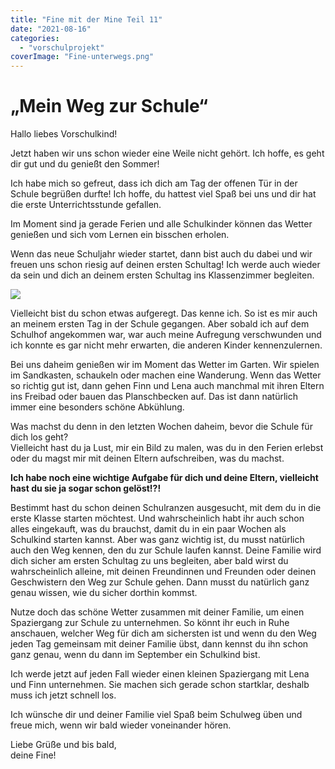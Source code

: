 ```yaml
---
title: "Fine mit der Mine Teil 11"
date: "2021-08-16"
categories: 
  - "vorschulprojekt"
coverImage: "Fine-unterwegs.png"
---
```


# „Mein Weg zur Schule“

Hallo liebes Vorschulkind!

Jetzt haben wir uns schon wieder eine Weile nicht gehört. Ich hoffe, es geht dir gut und du genießt den Sommer!

Ich habe mich so gefreut, dass ich dich am Tag der offenen Tür in der Schule begrüßen durfte! Ich hoffe, du hattest viel Spaß bei uns und dir hat die erste Unterrichtsstunde gefallen.

Im Moment sind ja gerade Ferien und alle Schulkinder können das Wetter genießen und sich vom Lernen ein bisschen erholen.

Wenn das neue Schuljahr wieder startet, dann bist auch du dabei und wir freuen uns schon riesig auf deinen ersten Schultag! Ich werde auch wieder da sein und dich an deinem ersten Schultag ins Klassenzimmer begleiten.

![](Fine-unterwegs.png)

Vielleicht bist du schon etwas aufgeregt. Das kenne ich. So ist es mir auch an meinem ersten Tag in der Schule gegangen. Aber sobald ich auf dem Schulhof angekommen war, war auch meine Aufregung verschwunden und ich konnte es gar nicht mehr erwarten, die anderen Kinder kennenzulernen.

Bei uns daheim genießen wir im Moment das Wetter im Garten. Wir spielen im Sandkasten, schaukeln oder machen eine Wanderung. Wenn das Wetter so richtig gut ist, dann gehen Finn und Lena auch manchmal mit ihren Eltern ins Freibad oder bauen das Planschbecken auf. Das ist dann natürlich immer eine besonders schöne Abkühlung.

Was machst du denn in den letzten Wochen daheim, bevor die Schule für dich los geht?  
Vielleicht hast du ja Lust, mir ein Bild zu malen, was du in den Ferien erlebst oder du magst mir mit deinen Eltern aufschreiben, was du machst.

**Ich habe noch eine wichtige Aufgabe für dich und deine Eltern, vielleicht hast du sie ja sogar schon gelöst!?!**

Bestimmt hast du schon deinen Schulranzen ausgesucht, mit dem du in die erste Klasse starten möchtest. Und wahrscheinlich habt ihr auch schon alles eingekauft, was du brauchst, damit du in ein paar Wochen als Schulkind starten kannst. Aber was ganz wichtig ist, du musst natürlich auch den Weg kennen, den du zur Schule laufen kannst. Deine Familie wird dich sicher am ersten Schultag zu uns begleiten, aber bald wirst du wahrscheinlich alleine, mit deinen Freundinnen und Freunden oder deinen Geschwistern den Weg zur Schule gehen. Dann musst du natürlich ganz genau wissen, wie du sicher dorthin kommst.

Nutze doch das schöne Wetter zusammen mit deiner Familie, um einen Spaziergang zur Schule zu unternehmen. So könnt ihr euch in Ruhe anschauen, welcher Weg für dich am sichersten ist und wenn du den Weg jeden Tag gemeinsam mit deiner Familie übst, dann kennst du ihn schon ganz genau, wenn du dann im September ein Schulkind bist.

Ich werde jetzt auf jeden Fall wieder einen kleinen Spaziergang mit Lena und Finn unternehmen. Sie machen sich gerade schon startklar, deshalb muss ich jetzt schnell los.

Ich wünsche dir und deiner Familie viel Spaß beim Schulweg üben und freue mich, wenn wir bald wieder voneinander hören.

Liebe Grüße und bis bald,  
deine Fine!
